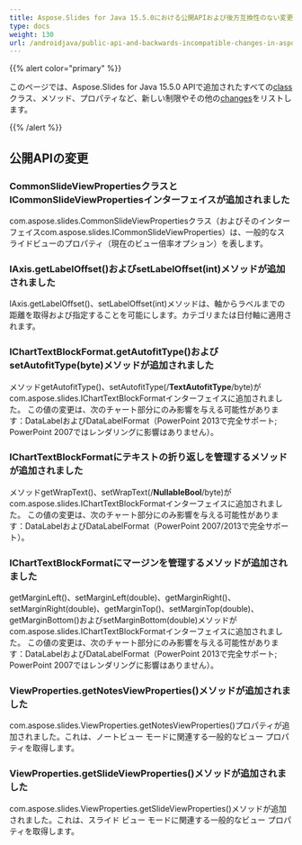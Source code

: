 ```yaml
---
title: Aspose.Slides for Java 15.5.0における公開APIおよび後方互換性のない変更
type: docs
weight: 130
url: /androidjava/public-api-and-backwards-incompatible-changes-in-aspose-slides-for-java-15-5-0/
---
```


{{% alert color="primary" %}} 

このページでは、Aspose.Slides for Java 15.5.0 APIで追加されたすべての[class](/slides/androidjava/public-api-and-backwards-incompatible-changes-in-aspose-slides-for-java-15-5-0/)クラス、メソッド、プロパティなど、新しい制限やその他の[changes](/slides/androidjava/public-api-and-backwards-incompatible-changes-in-aspose-slides-for-java-15-5-0/)をリストします。

{{% /alert %}} 
## **公開APIの変更**
### **CommonSlideViewPropertiesクラスとICommonSlideViewPropertiesインターフェイスが追加されました**
com.aspose.slides.CommonSlideViewPropertiesクラス（およびそのインターフェイスcom.aspose.slides.ICommonSlideViewProperties）は、一般的なスライドビューのプロパティ（現在のビュー倍率オプション）を表します。
### **IAxis.getLabelOffset()およびsetLabelOffset(int)メソッドが追加されました**
IAxis.getLabelOffset()、setLabelOffset(int)メソッドは、軸からラベルまでの距離を取得および指定することを可能にします。カテゴリまたは日付軸に適用されます。
### **IChartTextBlockFormat.getAutofitType()およびsetAutofitType(byte)メソッドが追加されました**
メソッドgetAutofitType()、setAutofitType(/**TextAutofitType**/byte)がcom.aspose.slides.IChartTextBlockFormatインターフェイスに追加されました。
この値の変更は、次のチャート部分にのみ影響を与える可能性があります：DataLabelおよびDataLabelFormat（PowerPoint 2013で完全サポート; PowerPoint 2007ではレンダリングに影響はありません）。
### **IChartTextBlockFormatにテキストの折り返しを管理するメソッドが追加されました**
メソッドgetWrapText()、setWrapText(/**NullableBool**/byte)がcom.aspose.slides.IChartTextBlockFormatインターフェイスに追加されました。
この値の変更は、次のチャート部分にのみ影響を与える可能性があります：DataLabelおよびDataLabelFormat（PowerPoint 2007/2013で完全サポート）。
### **IChartTextBlockFormatにマージンを管理するメソッドが追加されました**
getMarginLeft()、setMarginLeft(double)、getMarginRight()、setMarginRight(double)、getMarginTop()、setMarginTop(double)、getMarginBottom()およびsetMarginBottom(double)メソッドがcom.aspose.slides.IChartTextBlockFormatインターフェイスに追加されました。
この値の変更は、次のチャート部分にのみ影響を与える可能性があります：DataLabelおよびDataLabelFormat（PowerPoint 2013で完全サポート; PowerPoint 2007ではレンダリングに影響はありません）。
### **ViewProperties.getNotesViewProperties()メソッドが追加されました**
com.aspose.slides.ViewProperties.getNotesViewProperties()プロパティが追加されました。これは、ノートビュー モードに関連する一般的なビュー プロパティを取得します。
### **ViewProperties.getSlideViewProperties()メソッドが追加されました**
com.aspose.slides.ViewProperties.getSlideViewProperties()メソッドが追加されました。これは、スライド ビュー モードに関連する一般的なビュー プロパティを取得します。